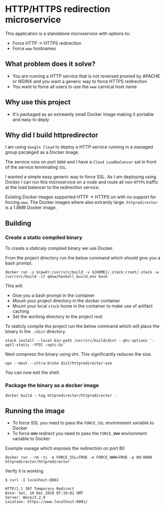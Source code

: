 # HTTP/HTTPS redirection microservice

This application is a standalone microservice with options to:

* Force HTTP -> HTTPS redirection
* Force `www` hostnames

## What problem does it solve?

* You are running a HTTP service that is not reversed proxied by APACHE or NGINX and you want a generic way to force HTTPS redirection
* You want to force all users to use the `www` carnical host name

## Why use this project
* It's packaged as an extreamly small Docker image making it portable and easy to deply

## Why did I build httpredirector

I am using `Google Cloud` to deploy a HTTP service running in a managed group pacakged as a Docker image. 

The service runs on port `8080` and I have a `Cloud Loadbalancer` sat in front of the service terminating `SSL`.

I wanted a simple easy generic way to force SSL. As I am deploying using Docker I can run this microservice on a node and route all non `HTTPS` traffic at the load balancer to the redirection service.

Existing Docker images supported HTTP -> HTTPS on with no support for forcing `www`. The Docker images where also extramly large. `httpredirector` is a 1.8MB Docker image.


## Building

### Create a static compiled binary

To create a staticaly compiled binary we use Docker.

From the project directory run the below command which should give you a bash prompt.

```
docker run -v $(pwd):/usr/src/build -v ${HOME}/.stack:/root/.stack -w /usr/src/build -it q4uw/haskell_build_env bash
```

This will:
* Give you a bash prompt in the container
* Mount your project directory in the docker container
* Mount your local `stack` home in the container to make use of artifact caching
* Set the working directory to the project root

To staticly compile the project run the below command which will place the binary in the `./dist` directory.

```
stack install --local-bin-path /usr/src/build/dist --ghc-options '-optl-static -fPIC -optc-Os'
```

Next compress the binary using `UPX`. This significantly reduces the size.

```
upx --best --ultra-brute dist/httpredirector-exe
```

You can now exit the shell.

### Package the binary as a docker image

```
docker build --tag httpredirector/httpredirector .
```

## Running the image

* To force SSL you need to pass the `FORCE_SSL` environment variable to Docker
* To force `WWW` redirect you need to pass the `FORCE_WWW` environment variable to Docker

Example useage which exposes the redirection on port 80

```
docker run --rm -ti -e FORCE_SSL=TRUE -e FORCE_WWW=TRUE -p 80:8080 httpredirector/httpredirector
```

Verify it is working

```
$ curl -I localhost:8081

HTTP/1.1 307 Temporary Redirect
Date: Sat, 10 Dec 2016 07:19:01 GMT
Server: Warp/3.2.9
Location: https://www.localhost:8081/
```

